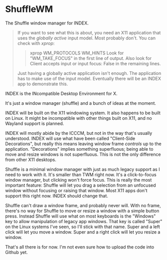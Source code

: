 # ShuffleWM
The Shuffle window manager for INDEX.

> If you want to see what this is about, you need an X11 application that uses the _globally active_ input model. Most probably don't. You can check with _xprop_:
>> xprop WM\_PROTOCOLS WM\_HINTS
> Look for "WM\_TAKE\_FOCUS" in the first line of output. Also look for
>> Client accepts input or input focus: False
> in the remaining lines.
>
> Just having a globally active application isn't enough. The application has to make use of the input model. Eventually there will be an INDEX app to demonstrate this.

INDEX is the INcompatible Desktop Environment for X.

It's just a window manager (shuffle) and a bunch of ideas at the moment.

INDEX will be built on the X11 windowing system. It also happens to be built on Linux. It might be incompatible with other things built on X11, and no Wayland support is planned.

INDEX will mostly abide by the ICCCM, but not in the way that's usually understood. INDEX will use what have been called "Client-Side Decorations", but really this means leaving window frame _controls_ up to the application. "Decorations" implies something superfluous; being able to move and resize windows is not superfluous. This is not the only difference from other X11 desktops.

Shuffle is a minimal window manager with just as much legacy support as I need to work with it. It's smaller than TWM right now. It's a click-to-focus window manager, but clicking won't force focus. This is really the most important feature: Shuffle will let you drag a selection from an unfocused window without focusing or raising that window. Most X11 apps don't support this right now. INDEX should change that.

Shuffle can't draw a window frame, and probably never will. With no frame, there's no way for Shuffle to move or resize a window with a simple button press. Instead Shuffle will use what on most keyboards is the "Windows" key to allow manipulation of legacy app windows. That key is called "Super" on the Linux systems I've seen, so I'll stick with that name. Super and a left click will let you move a window. Super and a right click will let you resize a window.

That's all there is for now. I'm not even sure how to upload the code into Github yet.
